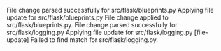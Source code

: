 File change parsed successfully for src/flask/blueprints.py
Applying file update for src/flask/blueprints.py
File change applied to src/flask/blueprints.py.
File change parsed successfully for src/flask/logging.py
Applying file update for src/flask/logging.py
[file-update] Failed to find match for src/flask/logging.py.
